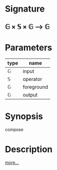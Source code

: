 # Signature
## 𝔾 × 𝕊 × 𝔾 ⟶ 𝔾

# Parameters

| type | name |
|------|------|
|𝔾|input|
|𝕊|operator|
|𝔾|foreground|
|𝔾|output|

# Synopsis
compose

# Description

[more...](https://developer.mozilla.org/en-US/docs/Web/API/CanvasRenderingContext2D/globalCompositeOperation)